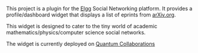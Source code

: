 This project is a plugin for the [Elgg](http://www.elgg.org) Social Networking platform.  It provides a profile/dashboard widget that displays a list of eprints from [arXiv.org](http://www.arxiv.org).

This widget is designed to cater to the tiny world of academic mathematics/physics/computer science social networks.

The widget is currently deployed on [Quantum Collaborations](http://quantumcollaborations.org)